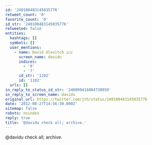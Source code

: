 ```yaml
---
id: '240100483145035776'
retweet_count: '0'
favorite_count: '0'
id_str: '240100483145035776'
retweeted: false
entities:
  hashtags: []
  symbols: []
  user_mentions:
    - name: David Ulevitch 🇺🇸
      screen_name: davidu
      indices:
        - '0'
        - '7'
      id_str: '1102'
      id: '1102'
  urls: []
in_reply_to_status_id_str: '240099416084738050'
in_reply_to_screen_name: davidu
original_url: https://twitter.com/jth/status/240100483145035776
date: '2012-08-27T14:56:30.000Z'
sitemap: false
robots: noindex
reply: true
title: '@davidu check all; archive.'
---
```


@davidu check all; archive.